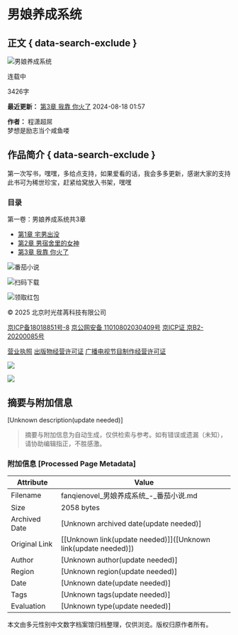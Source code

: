 # 男娘养成系统

## 正文 { data-search-exclude }


![男娘养成系统](https://p3-reading-sign.fqnovelpic.com/novel-pic/p2o970fb28d99d4fc8e14c1d245928607a6~tplv-resize:225:0.image?lk3s=5b7047ff&x-expires=1737463648&x-signature=jUp0ZFVppsAw8mX%2FLoM3q%2BSHLlE%3D)

连载中

3426字

**最近更新：** [第3章 我靠 你火了](https://reader/7388426285027951129) 2024-08-18 01:57

**作者：** 程潇超屌  
梦想是励志当个咸鱼喽

## 作品简介 { data-search-exclude }

第一次写书，嘿嘿，多给点支持，如果爱看的话，我会多多更新，感谢大家的支持 此书可为稀世珍宝，赶紧给窝放入书架，嘿嘿

### 目录

第一卷：男娘养成系统共3章

- [第1章 宅男出没](https://reader/7385914933935882777)
- [第2章 男宿舍里的女神](https://reader/7386315305829548569)
- [第3章 我靠 你火了](https://reader/7388426285027951129)

![番茄小说](https://p3-ug-imc.byteimg.com/img/tos-cn-i-gflu06s87d/ec66efce4e4f4f969cc469ce857c52ab~tplv-gflu06s87d-image.png)

![扫码下载](https://p3-ug-imc.byteimg.com/img/tos-cn-i-gflu06s87d/0fce63370e684281b9e709348e2a12d1~tplv-gflu06s87d-image.png)

![领取红包](https://p3-ug-imc.byteimg.com/img/tos-cn-i-gflu06s87d/e0b4ad41732e4f0b9e9028ffba144f32~tplv-gflu06s87d-image.png)

© 2025 北京时光荏苒科技有限公司

[京ICP备18018851号-8](https://beian.miit.gov.cn/#/Integrated/index) [京公网安备 11010802030409号](http://www.beian.gov.cn/portal/registerSystemInfo?recordcode=11010802030409) [京ICP证 京B2-20200085号](https://fanqienovel.com/writer/zone/licence/icp)

[营业执照](https://fanqienovel.com/writer/zone/licence/business) [出版物经营许可证](https://fanqienovel.com/writer/zone/licence/publication) [广播电视节目制作经营许可证](https://fanqienovel.com/writer/zone/licence/radioTv)

![](https://p6-novel.byteimg.com/origin/novel-static/cc64631d97326693e96de67c759a608d)

![](https://p3-novel.byteimg.com/origin/novel-static/9d78ec9edddfacb4fb2013dc36db9818)
<!-- tcd_original_link https://fanqienovel.com/page/7375131881748040729 -->


## 摘要与附加信息

<!-- tcd_abstract -->
[Unknown description(update needed)]
<!-- tcd_abstract_end -->

> 摘要与附加信息为自动生成，仅供检索与参考。如有错误或遗漏（未知），请协助编辑指正，不胜感激。

### 附加信息 [Processed Page Metadata]

| Attribute       | Value                                  |
|-----------------|----------------------------------------|
| Filename        | fanqienovel_男娘养成系统_-_番茄小说.md                             |
| Size            | 2058 bytes                           |
| Archived Date   | [Unknown archived date(update needed)]                             |
| Original Link   | [[Unknown link(update needed)]]([Unknown link(update needed)])                       |
| Author          | [Unknown author(update needed)]                               |
| Region          | [Unknown region(update needed)]                               |
| Date            | [Unknown date(update needed)]                                 |
| Tags            | [Unknown tags(update needed)]                                 |
| Evaluation            | [Unknown type(update needed)]                                 |
<!-- tcd_table_end -->

本文由多元性别中文数字档案馆归档整理，仅供浏览。版权归原作者所有。

